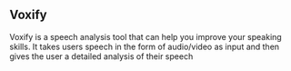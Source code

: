 ## Voxify
Voxify is a speech analysis tool that can help you improve your speaking skills. It takes users speech in the form of audio/video as input and then gives the user a detailed analysis of their speech
